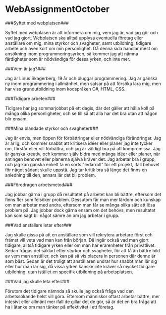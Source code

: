 # WebAssignmentOctober

###Syftet med webplatsen###

Syftet med webplasen är att informera om mig, vem jag är, vad jag gör och vad jag gjort. Webplatsen ska alltså upplysa eventuella företag eller anställare om mig, mina styrkor och svagheter, samt utbildning, tidigare arbete och även kort om min personlighet. Då denna sida handlar mest om ansökning inom programmeringsyrken, så kommer jag att nämna färdigheter som är nödvändiga för dessa yrken, och inte mer.

###Vem är jag?###

Jag är Linus Skagerberg, 19 år och pluggar programmering. Jag är ganska ny inom programmering i allmänhet, men satsar på att försöka lära mig, men har viss grundutbildning inom kodspråken C#, HTML, CSS.

###Tidigare arbeten###

Tidigare har jag sommarjobbat på ett dagis, där det gäller att hålla koll på många olika personligheter, och se till så att alla har det bra utan att någon blir ensam.

###Mina blandade styrkor och svagheter###

Jag är envis, men öppen för förbättringar eller nödvändiga förändringar. Jag är ärlig, och kommer snabbt att kritisera idéer eller planer jag inte tycker om, förstår eller vill förbättra, och jag är väldigt bra på att kompromissa. Jag är ganska kreativ, och kommer själv bidra med många idéer eller planer, när antingen behovet eller planerna själva kräver det. Jag arbetar bra i grupp, och jag kan ganska enkelt ta en sorts "ledarroll" för ett projekt, ifall behovet för något sådant skulle uppstå. Jag tar kritik bra så länge det finns en anledning till den, annars lär det bli problem.

###Föredragen arbetsmetod###

Jag jobbar gärna i grupp då resultatet på arbetet kan bli bättre, eftersom det finns fler som felsöker problem. Dessutom får man mer lärdom och kunskap om man arbetar med andra, eftersom man får se många olika sätt att lösa problem på. Jag jobbar dock gärna ensam om det behövs, men resultatet kan som sagt bli något sämre än om jag arbetar i grupp. 

###Vad anställare letar efter###

Jag skulle gissa på att en anställare som vill rekrytera arbetare först och främst vill veta vad man kan från början. Då ingår också vad man gjort tidigare, alltså tidigare yrken eller om man har erarenheter från privatlivet. Sedan frågas det såklart efter styrkor och svagheter, för att få än bättre bild av vem man anställer, och kan på så vis placera in personen där denne är som bäst. Sedan är det troligt att anställaren undrar hur snabbt man lär sig eller hur man lär sig, då vissa yrken kanske inte kräver så mycket tidigare utbildning, utan istället en specifik utbildning på arbetsplatsen.

###Vad jag skulle leta efter###

Förutom det tidigare nämnda så skulle jag också fråga vad den arbetssökande helst vill göra. Eftersom människor oftast arbetar bättre, mer intesivt eller allmänt mer ifall de gillar det de gör, så är det en bra fråga att ha i åtanke om man tänker på effektivitet i ett företag.
